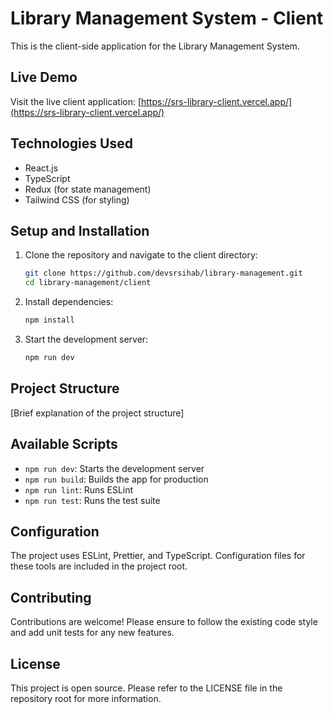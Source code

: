 # Library Management System - Client

This is the client-side application for the Library Management System.

## Live Demo

Visit the live client application: [https://srs-library-client.vercel.app/](https://srs-library-client.vercel.app/)

## Technologies Used

- React.js
- TypeScript
- Redux (for state management)
- Tailwind CSS (for styling)

## Setup and Installation

1. Clone the repository and navigate to the client directory:

   ```bash
   git clone https://github.com/devsrsihab/library-management.git
   cd library-management/client
   ```

2. Install dependencies:

   ```bash
   npm install
   ```

3. Start the development server:
   ```bash
   npm run dev
   ```

## Project Structure

[Brief explanation of the project structure]

## Available Scripts

- `npm run dev`: Starts the development server
- `npm run build`: Builds the app for production
- `npm run lint`: Runs ESLint
- `npm run test`: Runs the test suite

## Configuration

The project uses ESLint, Prettier, and TypeScript. Configuration files for these tools are included in the project root.

## Contributing

Contributions are welcome! Please ensure to follow the existing code style and add unit tests for any new features.

## License

This project is open source. Please refer to the LICENSE file in the repository root for more information.
